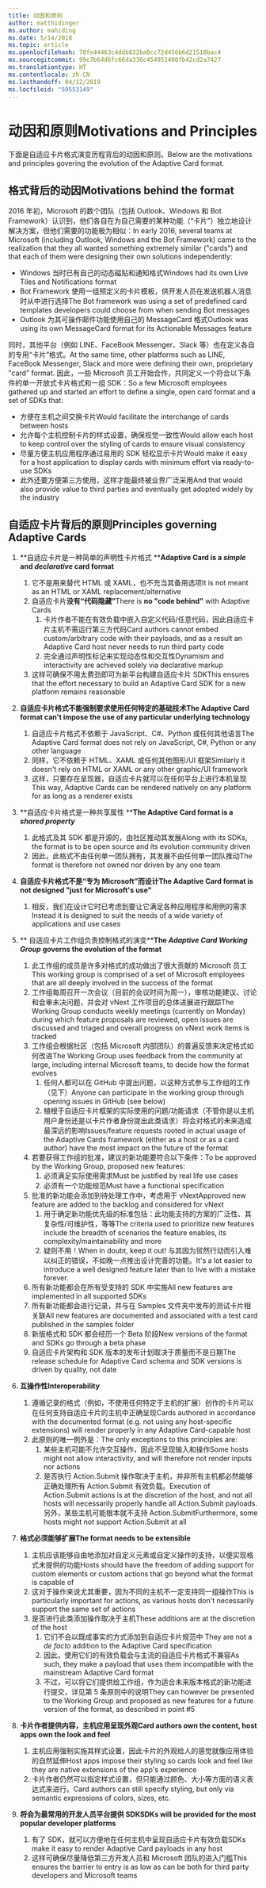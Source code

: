 ```yaml
---
title: 动因和原则
author: matthidinger
ms.author: mahiding
ms.date: 5/14/2018
ms.topic: article
ms.openlocfilehash: 78fe44463c4ddb832ba0cc72d456b6d21518bac4
ms.sourcegitcommit: 99c7b64d6fc66da336c454951406fb42cd2a7427
ms.translationtype: HT
ms.contentlocale: zh-CN
ms.lasthandoff: 04/12/2019
ms.locfileid: "59553149"
---
```

# <a name="motivations-and-principles"></a><span data-ttu-id="f76cc-102">动因和原则</span><span class="sxs-lookup"><span data-stu-id="f76cc-102">Motivations and Principles</span></span>

<span data-ttu-id="f76cc-103">下面是自适应卡片格式演变历程背后的动因和原则。</span><span class="sxs-lookup"><span data-stu-id="f76cc-103">Below are the motivations and principles govering the evolution of the Adaptive Card format.</span></span>

## <a name="motivations-behind-the-format"></a><span data-ttu-id="f76cc-104">格式背后的动因</span><span class="sxs-lookup"><span data-stu-id="f76cc-104">Motivations behind the format</span></span>

<span data-ttu-id="f76cc-105">2016 年初，Microsoft 的数个团队（包括 Outlook、Windows 和 Bot Framework）认识到，他们各自在为自己需要的某种功能（“卡片”）独立地设计解决方案，但他们需要的功能极为相似：</span><span class="sxs-lookup"><span data-stu-id="f76cc-105">In early 2016, several teams at Microsoft (including Outlook, Windows and the Bot Framework) came to the realization that they all wanted something extremely similar ("cards") and that each of them were designing their own solutions independently:</span></span>

- <span data-ttu-id="f76cc-106">Windows 当时已有自己的动态磁贴和通知格式</span><span class="sxs-lookup"><span data-stu-id="f76cc-106">Windows had its own Live Tiles and Notifications format</span></span>
-  <span data-ttu-id="f76cc-107">Bot Framework 使用一组预定义的卡片模板，供开发人员在发送机器人消息时从中进行选择</span><span class="sxs-lookup"><span data-stu-id="f76cc-107">The Bot framework was using a set of predefined card templates developers could choose from when sending Bot messages</span></span>
- <span data-ttu-id="f76cc-108">Outlook 为其可操作邮件功能使用自己的 MessageCard 格式</span><span class="sxs-lookup"><span data-stu-id="f76cc-108">Outlook was using its own MessageCard format for its Actionable Messages feature</span></span>

<span data-ttu-id="f76cc-109">同时，其他平台（例如 LINE、FaceBook Messenger、Slack 等）也在定义各自的专用“卡片”格式。</span><span class="sxs-lookup"><span data-stu-id="f76cc-109">At the same time, other platforms such as LINE, FaceBook Messenger, Slack and more were defining their own, proprietary "card" format.</span></span> <span data-ttu-id="f76cc-110">因此，一些 Microsoft 员工开始合作，共同定义一个符合以下条件的单一开放式卡片格式和一组 SDK：</span><span class="sxs-lookup"><span data-stu-id="f76cc-110">So a few Microsoft employees gathered up and started an effort to define a single, open card format and a set of SDKs that:</span></span>

- <span data-ttu-id="f76cc-111">方便在主机之间交换卡片</span><span class="sxs-lookup"><span data-stu-id="f76cc-111">Would facilitate the interchange of cards between hosts</span></span>
- <span data-ttu-id="f76cc-112">允许每个主机控制卡片的样式设置，确保视觉一致性</span><span class="sxs-lookup"><span data-stu-id="f76cc-112">Would allow each host to keep control over the styling of cards to ensure visual consistency</span></span>
- <span data-ttu-id="f76cc-113">尽量方便主机应用程序通过易用的 SDK 轻松显示卡片</span><span class="sxs-lookup"><span data-stu-id="f76cc-113">Would make it easy for a host application to display cards with minimum effort via ready-to-use SDKs</span></span>
- <span data-ttu-id="f76cc-114">此外还要方便第三方使用，这样才能最终被业界广泛采用</span><span class="sxs-lookup"><span data-stu-id="f76cc-114">And that would also provide value to third parties and eventually get adopted widely by the industry</span></span>

## <a name="principles-governing-adaptive-cards"></a><span data-ttu-id="f76cc-115">自适应卡片背后的原则</span><span class="sxs-lookup"><span data-stu-id="f76cc-115">Principles governing Adaptive Cards</span></span>

1.  <span data-ttu-id="f76cc-116">\*\*自适应卡片是一种简单的声明性卡片格式  \*\*</span><span class="sxs-lookup"><span data-stu-id="f76cc-116">**Adaptive Card is a _simple_ and _declarative_ card format**</span></span>

    1.  <span data-ttu-id="f76cc-117">它不是用来替代 HTML 或 XAML，也不充当其备用选项</span><span class="sxs-lookup"><span data-stu-id="f76cc-117">It is not meant as an HTML or XAML replacement/alternative</span></span>
    2.  <span data-ttu-id="f76cc-118">自适应卡片**没有“代码隐藏”**</span><span class="sxs-lookup"><span data-stu-id="f76cc-118">There is **no "code behind"** with Adaptive Cards</span></span>
        1. <span data-ttu-id="f76cc-119">卡片作者不能在有效负载中嵌入自定义代码/任意代码，因此自适应卡片主机不需运行第三方代码</span><span class="sxs-lookup"><span data-stu-id="f76cc-119">Card authors cannot embed custom/arbitrary code with their payloads, and as a result an Adaptive Card host never needs to run third party code</span></span>
        2. <span data-ttu-id="f76cc-120">完全通过声明性标记来实现动态性和交互性</span><span class="sxs-lookup"><span data-stu-id="f76cc-120">Dynamism and interactivity are achieved solely via declarative markup</span></span>
    3.  <span data-ttu-id="f76cc-121">这样可确保不用太费劲即可为新平台构建自适应卡片 SDK</span><span class="sxs-lookup"><span data-stu-id="f76cc-121">This ensures that the effort necessary to build an Adaptive Card SDK for a new platform remains reasonable</span></span>

2.  <span data-ttu-id="f76cc-122">**自适应卡片格式不能强制要求使用任何特定的基础技术**</span><span class="sxs-lookup"><span data-stu-id="f76cc-122">**The Adaptive Card format can't impose the use of any particular underlying technology**</span></span>

    1.  <span data-ttu-id="f76cc-123">自适应卡片格式不依赖于 JavaScript、C#、Python 或任何其他语言</span><span class="sxs-lookup"><span data-stu-id="f76cc-123">The Adaptive Card format does not rely on JavaScript, C#, Python or any other language</span></span>
    2.  <span data-ttu-id="f76cc-124">同样，它不依赖于 HTML、XAML 或任何其他图形/UI 框架</span><span class="sxs-lookup"><span data-stu-id="f76cc-124">Similarly it doesn't rely on HTML or XAML or any other graphic/UI framework</span></span>
    3.  <span data-ttu-id="f76cc-125">这样，只要存在呈现器，自适应卡片就可以在任何平台上进行本机呈现</span><span class="sxs-lookup"><span data-stu-id="f76cc-125">This way, Adaptive Cards can be rendered natively on any platform for as long as a renderer exists</span></span>

3.  <span data-ttu-id="f76cc-126">\*\*自适应卡片格式是一种共享属性 \*\*</span><span class="sxs-lookup"><span data-stu-id="f76cc-126">**The Adaptive Card format is a _shared property_**</span></span>

    1.  <span data-ttu-id="f76cc-127">此格式及其 SDK 都是开源的，由社区推动其发展</span><span class="sxs-lookup"><span data-stu-id="f76cc-127">Along with its SDKs, the format is to be open source and its evolution community driven</span></span>
    2.  <span data-ttu-id="f76cc-128">因此，此格式不由任何单一团队拥有，其发展不由任何单一团队推动</span><span class="sxs-lookup"><span data-stu-id="f76cc-128">The format is therefore not owned nor driven by any one team</span></span>

4.  <span data-ttu-id="f76cc-129">**自适应卡片格式不是“专为 Microsoft”而设计**</span><span class="sxs-lookup"><span data-stu-id="f76cc-129">**The Adaptive Card format is not designed "just for Microsoft's use"**</span></span>

    1.  <span data-ttu-id="f76cc-130">相反，我们在设计它时已考虑到要让它满足各种应用程序和用例的需求</span><span class="sxs-lookup"><span data-stu-id="f76cc-130">Instead it is designed to suit the needs of a wide variety of applications and use cases</span></span>

5.  <span data-ttu-id="f76cc-131">\*\* 自适应卡片工作组负责控制格式的演变\*\*</span><span class="sxs-lookup"><span data-stu-id="f76cc-131">**The _Adaptive Card Working Group_ governs the evolution of the format**</span></span>

    1.  <span data-ttu-id="f76cc-132">此工作组的成员是许多对格式的成功做出了很大贡献的 Microsoft 员工</span><span class="sxs-lookup"><span data-stu-id="f76cc-132">This working group is comprised of a set of Microsoft employees that are all deeply involved in the success of the format</span></span>
    2.  <span data-ttu-id="f76cc-133">工作组每周召开一次会议（目前的会议时间为周一），审核功能建议、讨论和会审未决问题，并会对 vNext 工作项目的总体进展进行跟踪</span><span class="sxs-lookup"><span data-stu-id="f76cc-133">The Working Group conducts weekly meetings (currently on Monday) during which feature proposals are reviewed, open issues are discussed and triaged and overall progress on vNext work items is tracked</span></span>
    3.  <span data-ttu-id="f76cc-134">工作组会根据社区（包括 Microsoft 内部团队）的普遍反馈来决定格式如何改进</span><span class="sxs-lookup"><span data-stu-id="f76cc-134">The Working Group uses feedback from the community at large, including internal Microsoft teams, to decide how the format evolves</span></span>
        1. <span data-ttu-id="f76cc-135">任何人都可以在 GitHub 中提出问题，以这种方式参与工作组的工作（见下）</span><span class="sxs-lookup"><span data-stu-id="f76cc-135">Anyone can participate in the working group through opening issues in GitHub (see below)</span></span>
        2. <span data-ttu-id="f76cc-136">植根于自适应卡片框架的实际使用的问题/功能请求（不管你是以主机用户身份还是以卡片作者身份提出此类请求）将会对格式的未来造成最深远的影响</span><span class="sxs-lookup"><span data-stu-id="f76cc-136">Issues/feature requests rooted in actual usage of the Adaptive Cards framework (either as a host or as a card author) have the most impact on the future of the format</span></span>
    4.  <span data-ttu-id="f76cc-137">若要获得工作组的批准，建议的新功能要符合以下条件：</span><span class="sxs-lookup"><span data-stu-id="f76cc-137">To be approved by the Working Group, proposed new features:</span></span>
        1. <span data-ttu-id="f76cc-138">必须满足实际使用需求</span><span class="sxs-lookup"><span data-stu-id="f76cc-138">Must be justified by real life use cases</span></span>
        2. <span data-ttu-id="f76cc-139">必须有一个功能规范</span><span class="sxs-lookup"><span data-stu-id="f76cc-139">Must have a functional specification</span></span>
    5.  <span data-ttu-id="f76cc-140">批准的新功能会添加到待处理工作中，考虑用于 vNext</span><span class="sxs-lookup"><span data-stu-id="f76cc-140">Approved new feature are added to the backlog and considered for vNext</span></span>
        1. <span data-ttu-id="f76cc-141">用于确定新功能优先级的标准包括：此功能支持的方案的广泛性、其复杂性/可维护性，等等</span><span class="sxs-lookup"><span data-stu-id="f76cc-141">The criteria used to prioritize new features include the breadth of scenarios the feature enables, its complexity/maintainability and more</span></span>
        2. <span data-ttu-id="f76cc-142">疑则不用！</span><span class="sxs-lookup"><span data-stu-id="f76cc-142">When in doubt, keep it out!</span></span> <span data-ttu-id="f76cc-143">与其因为贸然行动而引入难以纠正的错误，不如晚一点推出设计完善的功能。</span><span class="sxs-lookup"><span data-stu-id="f76cc-143">It's a lot easier to introduce a well designed feature later than to live with a mistake forever.</span></span>
    6.  <span data-ttu-id="f76cc-144">所有新功能都会在所有受支持的 SDK 中实施</span><span class="sxs-lookup"><span data-stu-id="f76cc-144">All new features are implemented in all supported SDKs</span></span>
    7.  <span data-ttu-id="f76cc-145">所有新功能都会进行记录，并与在 Samples 文件夹中发布的测试卡片相关联</span><span class="sxs-lookup"><span data-stu-id="f76cc-145">All new features are documented and associated with a test card published in the samples folder</span></span>
    8.  <span data-ttu-id="f76cc-146">新版格式和 SDK 都会经历一个 Beta 阶段</span><span class="sxs-lookup"><span data-stu-id="f76cc-146">New versions of the format and SDKs go through a beta phase</span></span>
    9.  <span data-ttu-id="f76cc-147">自适应卡片架构和 SDK 版本的发布计划取决于质量而不是日期</span><span class="sxs-lookup"><span data-stu-id="f76cc-147">The release schedule for Adaptive Card schema and SDK versions is driven by quality, not date</span></span>

6.  <span data-ttu-id="f76cc-148">**互操作性**</span><span class="sxs-lookup"><span data-stu-id="f76cc-148">**Interoperability**</span></span>
    1.  <span data-ttu-id="f76cc-149">遵循记录的格式（例如，不使用任何特定于主机的扩展）创作的卡片可以在任何支持自适应卡片的主机中正确呈现</span><span class="sxs-lookup"><span data-stu-id="f76cc-149">Cards authored in accordance with the documented format (e.g. not using any host-specific extensions) will render properly in any Adaptive Card-capable host</span></span>
    2.  <span data-ttu-id="f76cc-150">此原则的唯一例外是：</span><span class="sxs-lookup"><span data-stu-id="f76cc-150">The only exceptions to this principles are:</span></span>
        1.  <span data-ttu-id="f76cc-151">某些主机可能不允许交互操作，因此不呈现输入和操作</span><span class="sxs-lookup"><span data-stu-id="f76cc-151">Some hosts might not allow interactivity, and will therefore not render inputs nor actions</span></span>
        2.  <span data-ttu-id="f76cc-152">是否执行 Action.Submit 操作取决于主机，并非所有主机都必然能够正确处理所有 Action.Submit 有效负载。</span><span class="sxs-lookup"><span data-stu-id="f76cc-152">Execution of Action.Submit actions is at the discretion of the host, and not all hosts will necessarily properly handle all Action.Submit payloads.</span></span> <span data-ttu-id="f76cc-153">另外，某些主机可能根本就不支持 Action.Submit</span><span class="sxs-lookup"><span data-stu-id="f76cc-153">Furthermore, some hosts might not support Action.Submit at all</span></span>

7.  <span data-ttu-id="f76cc-154">**格式必须能够扩展**</span><span class="sxs-lookup"><span data-stu-id="f76cc-154">**The format needs to be extensible**</span></span>

    1.  <span data-ttu-id="f76cc-155">主机应该能够自由地添加对自定义元素或自定义操作的支持，以便实现格式未提供的功能</span><span class="sxs-lookup"><span data-stu-id="f76cc-155">Hosts should have the freedom of adding support for custom elements or custom actions that go beyond what the format is capable of</span></span>
    2.  <span data-ttu-id="f76cc-156">这对于操作来说尤其重要，因为不同的主机不一定支持同一组操作</span><span class="sxs-lookup"><span data-stu-id="f76cc-156">This is particularly important for actions, as various hosts don't necessarily support the same set of actions</span></span>
    3.  <span data-ttu-id="f76cc-157">是否进行此类添加操作取决于主机</span><span class="sxs-lookup"><span data-stu-id="f76cc-157">These additions are at the discretion of the host</span></span>
        1. <span data-ttu-id="f76cc-158">它们不会以既成事实的方式添加到自适应卡片规范中 </span><span class="sxs-lookup"><span data-stu-id="f76cc-158">They are not a *de facto* addition to the Adaptive Card specification</span></span>
        2. <span data-ttu-id="f76cc-159">因此，使用它们的有效负载会与主流的自适应卡片格式不兼容</span><span class="sxs-lookup"><span data-stu-id="f76cc-159">As such, they make a payload that uses them incompatible with the mainstream Adaptive Card format</span></span>
        3. <span data-ttu-id="f76cc-160">不过，可以将它们提供给工作组，作为适合未来版本格式的新功能进行提交，详见第 5 条原则中的说明</span><span class="sxs-lookup"><span data-stu-id="f76cc-160">They can however be presented to the Working Group and proposed as new features for a future version of the format, as described in point #5</span></span>

8.  <span data-ttu-id="f76cc-161">**卡片作者提供内容，主机应用呈现外观**</span><span class="sxs-lookup"><span data-stu-id="f76cc-161">**Card authors own the content, host apps own the look and feel**</span></span>

    1.  <span data-ttu-id="f76cc-162">主机应用强制实施其样式设置，因此卡片的外观给人的感觉就像应用体验的自然延伸</span><span class="sxs-lookup"><span data-stu-id="f76cc-162">Host apps impose their styling so cards look and feel like they are native extensions of the app's experience</span></span>
    2.  <span data-ttu-id="f76cc-163">卡片作者仍然可以指定样式设置，但只能通过颜色、大小等方面的语义表达式来进行。</span><span class="sxs-lookup"><span data-stu-id="f76cc-163">Card authors can still specify styling, but only via semantic expressions of colors, sizes, etc.</span></span>

9.  <span data-ttu-id="f76cc-164">**将会为最常用的开发人员平台提供 SDK**</span><span class="sxs-lookup"><span data-stu-id="f76cc-164">**SDKs will be provided for the most popular developer platforms**</span></span>

    1.  <span data-ttu-id="f76cc-165">有了 SDK，就可以方便地在任何主机中呈现自适应卡片有效负载</span><span class="sxs-lookup"><span data-stu-id="f76cc-165">SDKs make it easy to render Adaptive Card payloads in any host</span></span>
    2.  <span data-ttu-id="f76cc-166">这样可确保尽量降低第三方开发人员和 Microsoft 团队的进入门槛</span><span class="sxs-lookup"><span data-stu-id="f76cc-166">This ensures the barrier to entry is as low as can be both for third party developers and Microsoft teams</span></span>
